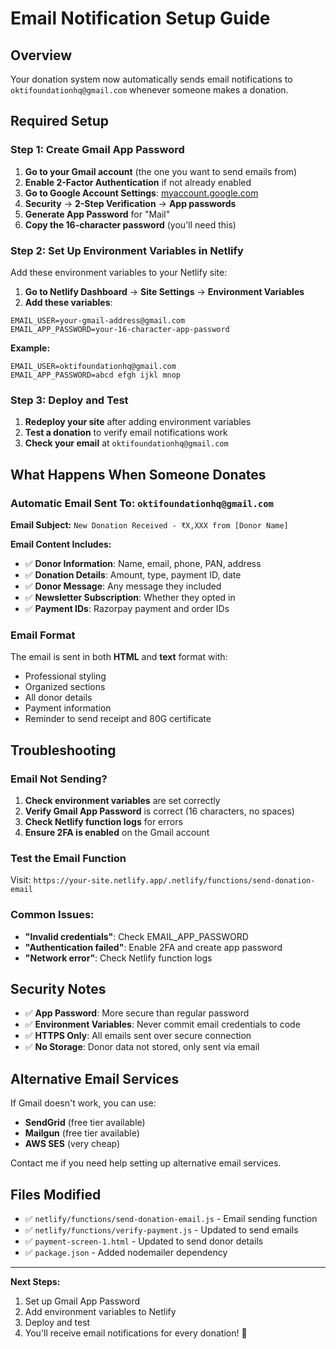 # Email Notification Setup Guide

## Overview
Your donation system now automatically sends email notifications to `oktifoundationhq@gmail.com` whenever someone makes a donation.

## Required Setup

### Step 1: Create Gmail App Password

1. **Go to your Gmail account** (the one you want to send emails from)
2. **Enable 2-Factor Authentication** if not already enabled
3. **Go to Google Account Settings**: [myaccount.google.com](https://myaccount.google.com)
4. **Security** → **2-Step Verification** → **App passwords**
5. **Generate App Password** for "Mail"
6. **Copy the 16-character password** (you'll need this)

### Step 2: Set Up Environment Variables in Netlify

Add these environment variables to your Netlify site:

1. **Go to Netlify Dashboard** → **Site Settings** → **Environment Variables**
2. **Add these variables**:

```
EMAIL_USER=your-gmail-address@gmail.com
EMAIL_APP_PASSWORD=your-16-character-app-password
```

**Example:**
```
EMAIL_USER=oktifoundationhq@gmail.com
EMAIL_APP_PASSWORD=abcd efgh ijkl mnop
```

### Step 3: Deploy and Test

1. **Redeploy your site** after adding environment variables
2. **Test a donation** to verify email notifications work
3. **Check your email** at `oktifoundationhq@gmail.com`

## What Happens When Someone Donates

### Automatic Email Sent To: `oktifoundationhq@gmail.com`

**Email Subject:** `New Donation Received - ₹X,XXX from [Donor Name]`

**Email Content Includes:**
- ✅ **Donor Information**: Name, email, phone, PAN, address
- ✅ **Donation Details**: Amount, type, payment ID, date
- ✅ **Donor Message**: Any message they included
- ✅ **Newsletter Subscription**: Whether they opted in
- ✅ **Payment IDs**: Razorpay payment and order IDs

### Email Format
The email is sent in both **HTML** and **text** format with:
- Professional styling
- Organized sections
- All donor details
- Payment information
- Reminder to send receipt and 80G certificate

## Troubleshooting

### Email Not Sending?
1. **Check environment variables** are set correctly
2. **Verify Gmail App Password** is correct (16 characters, no spaces)
3. **Check Netlify function logs** for errors
4. **Ensure 2FA is enabled** on the Gmail account

### Test the Email Function
Visit: `https://your-site.netlify.app/.netlify/functions/send-donation-email`

### Common Issues:
- **"Invalid credentials"**: Check EMAIL_APP_PASSWORD
- **"Authentication failed"**: Enable 2FA and create app password
- **"Network error"**: Check Netlify function logs

## Security Notes

- ✅ **App Password**: More secure than regular password
- ✅ **Environment Variables**: Never commit email credentials to code
- ✅ **HTTPS Only**: All emails sent over secure connection
- ✅ **No Storage**: Donor data not stored, only sent via email

## Alternative Email Services

If Gmail doesn't work, you can use:
- **SendGrid** (free tier available)
- **Mailgun** (free tier available)
- **AWS SES** (very cheap)

Contact me if you need help setting up alternative email services.

## Files Modified

- ✅ `netlify/functions/send-donation-email.js` - Email sending function
- ✅ `netlify/functions/verify-payment.js` - Updated to send emails
- ✅ `payment-screen-1.html` - Updated to send donor details
- ✅ `package.json` - Added nodemailer dependency

---

**Next Steps:**
1. Set up Gmail App Password
2. Add environment variables to Netlify
3. Deploy and test
4. You'll receive email notifications for every donation! 🎉
